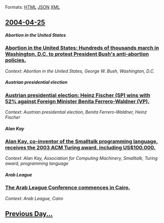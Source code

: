
Formats: [HTML](2004/04/25/index.html)  [JSON](2004/04/25/index.json)  [XML](2004/04/25/index.xml)  

## [2004-04-25](/news/2004/04/25/index.md)

##### Abortion in the United States
### [ Abortion in the United States: Hundreds of thousands march in Washington, D.C. to protest President Bush's anti-abortion policies. ](/news/2004/04/25/abortion-in-the-united-states-hundreds-of-thousands-march-in-washington-d-c-to-protest-president-bush-s-anti-abortion-policies.md)
_Context: Abortion in the United States, George W. Bush, Washington, D.C._

##### Austrian presidential election
### [ Austrian presidential election: Heinz Fischer (SP) wins with 52% against Foreign Minister Benita Ferrero-Waldner (VP). ](/news/2004/04/25/austrian-presidential-election-heinz-fischer-spo-wins-with-52-against-foreign-minister-benita-ferrero-waldner-ovp.md)
_Context: Austrian presidential election, Benita Ferrero-Waldner, Heinz Fischer_

##### Alan Kay
### [ Alan Kay, co-inventor of the Smalltalk programming language, receives the 2003 ACM Turing award, including US$100,000. ](/news/2004/04/25/alan-kay-co-inventor-of-the-smalltalk-programming-language-receives-the-2003-acm-turing-award-including-us-100-000.md)
_Context: Alan Kay, Association for Computing Machinery, Smalltalk, Turing award, programming language_

##### Arab League
### [ The Arab League Conference commences in Cairo. ](/news/2004/04/25/the-arab-league-conference-commences-in-cairo.md)
_Context: Arab League, Cairo_

## [Previous Day...](/news/2004/04/24/index.md)

